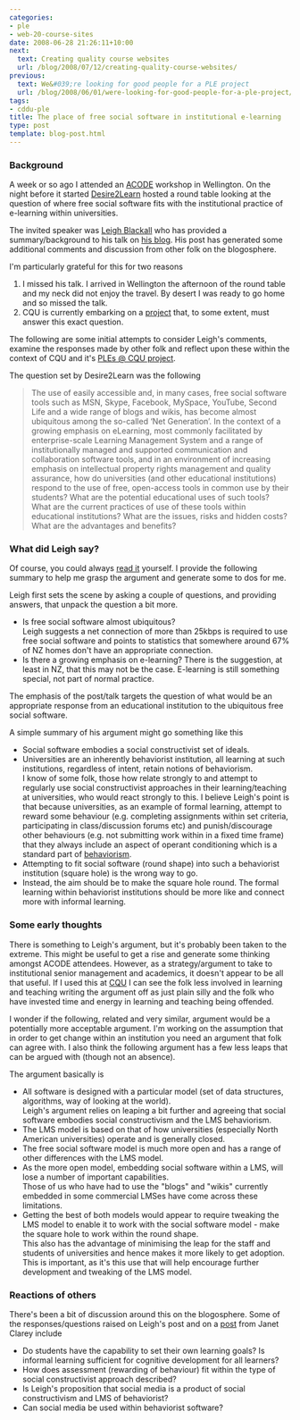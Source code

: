```yaml
---
categories:
- ple
- web-20-course-sites
date: 2008-06-28 21:26:11+10:00
next:
  text: Creating quality course websites
  url: /blog/2008/07/12/creating-quality-course-websites/
previous:
  text: We&#039;re looking for good people for a PLE project
  url: /blog/2008/06/01/were-looking-for-good-people-for-a-ple-project/
tags:
- cddu-ple
title: The place of free social software in institutional e-learning
type: post
template: blog-post.html
---
```

### Background

A week or so ago I attended an [ACODE](http://www.acode.edu.au/) workshop in Wellington. On the night before it started [Desire2Learn](http://desire2learn.com) hosted a round table looking at the question of where free social software fits with the institutional practice of e-learning within universities.

The invited speaker was [Leigh Blackall](http://learnonline.wordpress.com/about/) who has provided a summary/background to his talk on [his blog](http://learnonline.wordpress.com/2008/06/19/speaking-to-ascilite-acode-and-desire2learn/). His post has generated some additional comments and discussion from other folk on the blogosphere.

I'm particularly grateful for this for two reasons

1. I missed his talk. I arrived in Wellington the afternoon of the round table and my neck did not enjoy the travel. By desert I was ready to go home and so missed the talk.
2. CQU is currently embarking on a [project](http://cddu.cqu.edu.au/index.php/Personal_Learning_Environments_%40_CQU) that, to some extent, must answer this exact question.

The following are some initial attempts to consider Leigh's comments, examine the responses made by other folk and reflect upon these within the context of CQU and it's [PLEs @ CQU project](http://cddu.cqu.edu.au/index.php/Personal_Learning_Environments_%40_CQU).

The question set by Desire2Learn was the following

> The use of easily accessible and, in many cases, free social software tools such as MSN, Skype, Facebook, MySpace, YouTube, Second Life and a wide range of blogs and wikis, has become almost ubiquitous among the so-called ‘Net Generation’. In the context of a growing emphasis on eLearning, most commonly facilitated by enterprise-scale Learning Management System and a range of institutionally managed and supported communication and collaboration software tools, and in an environment of increasing emphasis on intellectual property rights management and quality assurance, how do universities (and other educational institutions) respond to the use of free, open-access tools in common use by their students? What are the potential educational uses of such tools? What are the current practices of use of these tools within educational institutions? What are the issues, risks and hidden costs? What are the advantages and benefits?

### What did Leigh say?

Of course, you could always [read it](http://learnonline.wordpress.com/2008/06/19/speaking-to-ascilite-acode-and-desire2learn/) yourself. I provide the following summary to help me grasp the argument and generate some to dos for me.

Leigh first sets the scene by asking a couple of questions, and providing answers, that unpack the question a bit more.

- Is free social software almost ubiquitous?  
    Leigh suggests a net connection of more than 25kbps is required to use free social software and points to statistics that somewhere around 67% of NZ homes don't have an appropriate connection.
- Is there a growing emphasis on e-learning? There is the suggestion, at least in NZ, that this may not be the case. E-learning is still something special, not part of normal practice.

The emphasis of the post/talk targets the question of what would be an appropriate response from an educational institution to the ubiquitous free social software.

A simple summary of his argument might go something like this

- Social software embodies a social constructivist set of ideals.
- Universities are an inherently behaviorist institution, all learning at such institutions, regardless of intent, retain notions of behaviorism.  
    I know of some folk, those how relate strongly to and attempt to regularly use social constructivist approaches in their learning/teaching at universities, who would react strongly to this. I believe Leigh's point is that because universities, as an example of formal learning, attempt to reward some behaviour (e.g. completing assignments within set criteria, participating in class/discussion forums etc) and punish/discourage other behaviours (e.g. not submitting work within in a fixed time frame) that they always include an aspect of operant conditioning which is a standard part of [behaviorism](http://en.wikipedia.org/wiki/Learning_theory_\(education\)#Behaviorism).
- Attempting to fit social software (round shape) into such a behaviorist institution (square hole) is the wrong way to go.
- Instead, the aim should be to make the square hole round. The formal learning within behaviorist institutions should be more like and connect more with informal learning.

### Some early thoughts

There is something to Leigh's argument, but it's probably been taken to the extreme. This might be useful to get a rise and generate some thinking amongst ACODE attendees. However, as a strategy/argument to take to institutional senior management and academics, it doesn't appear to be all that useful. If I used this at [CQU](http://www.cqu.edu.au) I can see the folk less involved in learning and teaching writing the argument off as just plain silly and the folk who have invested time and energy in learning and teaching being offended.

I wonder if the following, related and very similar, argument would be a potentially more acceptable argument. I'm working on the assumption that in order to get change within an institution you need an argument that folk can agree with. I also think the following argument has a few less leaps that can be argued with (though not an absence).

The argument basically is

- All software is designed with a particular model (set of data structures, algorithms, way of looking at the world).  
    Leigh's argument relies on leaping a bit further and agreeing that social software embodies social constructivism and the LMS behaviorism.
- The LMS model is based on that of how universities (especially North American universities) operate and is generally closed.
- The free social software model is much more open and has a range of other differences with the LMS model.
- As the more open model, embedding social software within a LMS, will lose a number of important capabilities.  
    Those of us who have had to use the "blogs" and "wikis" currently embedded in some commercial LMSes have come across these limitations.
- Getting the best of both models would appear to require tweaking the LMS model to enable it to work with the social software model - make the square hole to work within the round shape.  
    This also has the advantage of minimising the leap for the staff and students of universities and hence makes it more likely to get adoption. This is important, as it's this use that will help encourage further development and tweaking of the LMS model.

### Reactions of others

There's been a bit of discussion around this on the blogosphere. Some of the responses/questions raised on Leigh's post and on a [post](http://brandon-hall.com/janetclarey/?p=700) from Janet Clarey include

- Do students have the capability to set their own learning goals? Is informal learning sufficient for cognitive development for all learners?
- How does assessment (rewarding of behaviour) fit within the type of social constructivist approach described?
- Is Leigh's proposition that social media is a product of social constructivism and LMS of behaviorist?
- Can social media be used within behaviorist software?